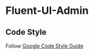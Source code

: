 # Fluent-UI-Admin


## Code Style
Follow [Google Code Style Guide](https://google.github.io/styleguide/tsguide.html)
